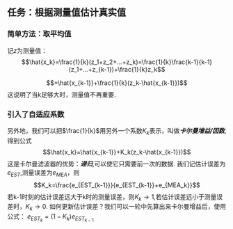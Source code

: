 ## 任务：根据测量值估计真实值
### 简单方法：取平均值
记$z$为测量值：
$$\hat{x_k}=\frac{1}{k}(z_1+z_2+...+z_k)=\frac{1}{k}\frac{k-1}{k-1}(z_1+...+z_{k-1})+\frac{1}{k}z_k$$

$$=\hat{x_{k-1}}+\frac{1}{k}(z_k-\hat{x_{k-1}})$$
这说明了当k足够大时，测量值不再重要.
### 引入了自适应系数
另外地，我们可以把$\frac{1}{k}$用另外一个系数$K_k$表示，叫做***卡尔曼增益/因数***,得到公式
$$\hat{x_k}=\hat{x_{k-1}}+K_k(z_k-\hat{x_{k-1}})$$
这是卡尔曼滤波器的优势：***递归***,可以使它只需要前一次的数据.
我们记估计误差为$e_{EST}$,测量误差为$e_{MEA}$，则
$$K_k=\frac{e_{EST_{k-1}}}{e_{EST_{k-1}}+e_{MEA_k}}$$
若k-1时刻的估计误差远大于k时的测量误差，则$K_k\rightarrow 1$,若估计误差远小于测量误差时，$K_k\rightarrow 0$.
如何更新估计误差？我们可以一轮中先算出来卡尔曼增益后，使用公式：
$e_{EST_k}=(1-K_k)e_{EST_{k-1}}$

